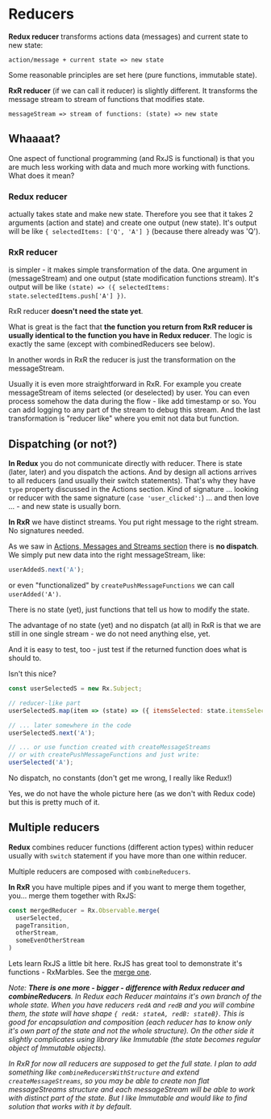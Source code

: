 # Reducers

**Redux reducer** transforms actions data (messages) and current state to new state:

`action/message + current state => new state`

Some reasonable principles are set here (pure functions, immutable state).

**RxR reducer** (if we can call it reducer) is slightly different. It transforms the message stream to stream of functions that modifies state.

`messageStream => stream of functions: (state) => new state`


## Whaaaat?

One aspect of functional programming (and RxJS is functional) is that you are much less working with data and much more working with functions. What does it mean?

### Redux reducer  
actually takes state and make new state. Therefore you see that it takes 2 arguments (action and state) and create one output (new state). It's output will be like `{ selectedItems: ['Q', 'A'] }` (because there already was 'Q').

### RxR reducer
is simpler - it makes simple transformation of the data. One argument in (messageStream) and one output (state modification functions stream). It's output will be like `(state) => ({ selectedItems: state.selectedItems.push['A'] })`.

RxR reducer **doesn't need the state yet**.

What is great is the fact that **the function you return from RxR reducer is usually identical to the function you have in Redux reducer**. The logic is exactly the same (except with combinedReducers see below).

In another words in RxR the reducer is just the transformation on the messageStream.

Usually it is even more straightforward in RxR. For example you create messageStream of items selected (or deselected) by user. You can even process somehow the data during the flow - like add timestamp or so. You can add logging to any part of the stream to debug this stream. And the last transformation is "reducer like" where you emit not data but function.


## Dispatching (or not?)

**In Redux** you do not communicate directly with reducer. There is state (later, later) and you dispatch the actions. And by design all actions arrives to all reducers (and usually their switch statements). That's why they have `type` property discussed in the Actions section. Kind of signature ... looking or reducer with the same signature (`case 'user_clicked':`) ... and then love ... - and new state is usually born.

**In RxR** we have distinct streams. You put right message to the right stream. No signatures needed.

As we saw in [Actions, Messages and Streams section](./ActionsStreams.md) there is **no dispatch**. We simply put new data into the right messageStream, like:

```javascript
userAddedS.next('A');
```

or even "functionalized" by `createPushMessageFunctions` we can call `userAdded('A')`.

There is no state (yet), just functions that tell us how to modify the state.

The advantage of no state (yet) and no dispatch (at all) in RxR is that we are still in one single stream - we do not need anything else, yet.

And it is easy to test, too - just test if the returned function does what is should to.

Isn't this nice?

```javascript
const userSelectedS = new Rx.Subject;

// reducer-like part
userSelectedS.map(item => (state) => ({ itemsSelected: state.itemsSelected.push(item) }));

// ... later somewhere in the code
userSelectedS.next('A');

// ... or use function created with createMessageStreams
// or with createPushMessageFunctions and just write:
userSelected('A');
```

No dispatch, no constants (don't get me wrong, I really like Redux!)

Yes, we do not have the whole picture here (as we don't with Redux code) but this is pretty much of it.


## Multiple reducers

**Redux** combines reducer functions (different action types) within reducer usually with `switch` statement if you have more than one within reducer.

Multiple reducers are composed with `combineReducers`.

**In RxR** you have multiple pipes and if you want to merge them together, you... merge them together with RxJS:

```javascript
const mergedReducer = Rx.Observable.merge(
  userSelected,
  pageTransition,
  otherStream,
  someEvenOtherStream
)
```

Lets learn RxJS a little bit here. RxJS has great tool to demonstrate it's functions - RxMarbles. See the [merge one](http://rxmarbles.com/#merge).

_Note: **There is one more - bigger - difference with Redux reducer and combineReducers**. In Redux each Reducer maintains it's own branch of the whole state. When you have reducers `redA` and `redB` and you will combine them, the state will have shape `{ redA: stateA, redB: stateB}`. This is good for encapsulation and composition (each reducer has to know only it's own part of the state and not the whole structure). On the other side it slightly complicates using library like Immutable (the state becomes regular object of Immutable objects)._

_In RxR for now all reducers are supposed to get the full state. I plan to add something like `combineReducersWithStructure` and extend `createMessageStreams`, so you may be able to create non flat messageStreams structure and each messageStream will be able to work with distinct part of the state. But I like Immutable and would like to find solution that works with it by default._
